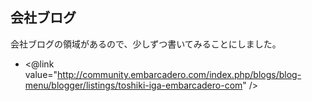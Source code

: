 ## 会社ブログ

会社ブログの領域があるので、少しずつ書いてみることにしました。

* <@link value="http://community.embarcadero.com/index.php/blogs/blog-menu/blogger/listings/toshiki-iga-embarcadero-com" />
